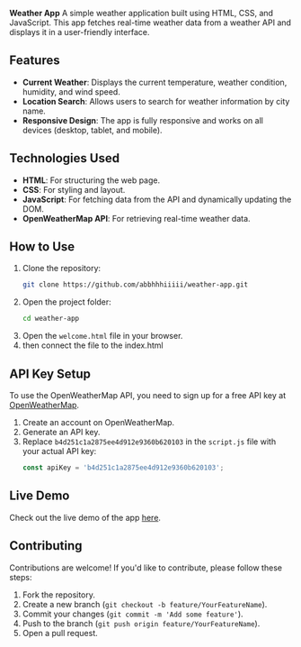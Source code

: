 **Weather App**
A simple weather application built using HTML, CSS, and JavaScript. This app fetches real-time weather data from a weather API and displays it in a user-friendly interface.

## Features

- **Current Weather**: Displays the current temperature, weather condition, humidity, and wind speed.
- **Location Search**: Allows users to search for weather information by city name.
- **Responsive Design**: The app is fully responsive and works on all devices (desktop, tablet, and mobile).

## Technologies Used

- **HTML**: For structuring the web page.
- **CSS**: For styling and layout.
- **JavaScript**: For fetching data from the API and dynamically updating the DOM.
- **OpenWeatherMap API**: For retrieving real-time weather data.

## How to Use

1. Clone the repository:
   ```bash
   git clone https://github.com/abbhhhiiiii/weather-app.git
   ```
2. Open the project folder:
   ```bash
   cd weather-app
   ```
3. Open the `welcome.html` file in your browser.
4. then connect the file to the index.html

## API Key Setup

To use the OpenWeatherMap API, you need to sign up for a free API key at [OpenWeatherMap](https://openweathermap.org/api).

1. Create an account on OpenWeatherMap.
2. Generate an API key.
3. Replace `b4d251c1a2875ee4d912e9360b620103` in the `script.js` file with your actual API key:
   ```javascript
   const apiKey = 'b4d251c1a2875ee4d912e9360b620103';
   ```

## Live Demo

Check out the live demo of the app [here](https://abbhhhiiiii.github.io/weather-app/).

## Contributing

Contributions are welcome! If you'd like to contribute, please follow these steps:

1. Fork the repository.
2. Create a new branch (`git checkout -b feature/YourFeatureName`).
3. Commit your changes (`git commit -m 'Add some feature'`).
4. Push to the branch (`git push origin feature/YourFeatureName`).
5. Open a pull request.
